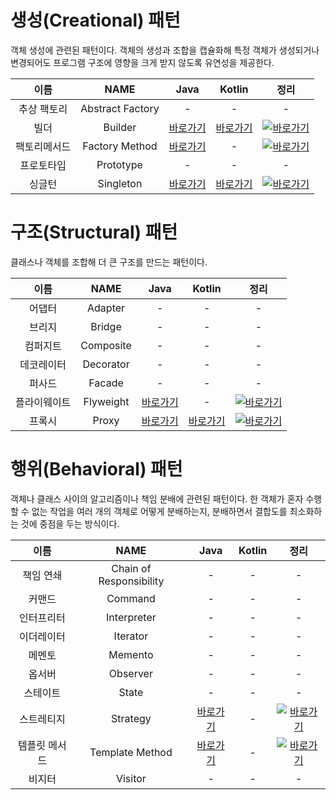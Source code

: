 # 생성(Creational) 패턴

객체 생성에 관련된 패턴이다. 객체의 생성과 조합을 캡슐화해 특정 객체가 생성되거나 변경되어도 프로그램 구조에 영향을 크게 받지 않도록 유연성을 제공한다.

| 이름 | NAME | Java | Kotlin | 정리 |
| :---: | :---: | :---: | :---: | :---: |
| 추상 팩토리 | Abstract Factory | - | - | - |
| 빌더 | Builder | [바로가기][builder-java] | [바로가기][builder-kotlin] | [![바로가기](./images/clipboard.jpg)][builder-summary] |
| 팩토리메서드 | Factory Method | [바로가기][factorymethod-java] | - | [![바로가기](./images/clipboard.jpg)][factorymethod-summary] |
| 프로토타입 | Prototype | - | - | - |
| 싱글턴 | Singleton | [바로가기][singleton-java] | [바로가기][singleton-kotlin] | [![바로가기](./images/clipboard.jpg)][singleton-summary] |

# 구조(Structural) 패턴

클래스나 객체를 조합해 더 큰 구조를 만드는 패턴이다. 

| 이름 | NAME | Java | Kotlin | 정리 |
| :---: | :---: | :---: | :---: | :---: |
| 어댑터 | Adapter | - | - | - |
| 브리지 | Bridge | - | - | - |
| 컴퍼지트 | Composite | - | - | - |
| 데코레이터 | Decorator | - | - | - |
| 퍼사드 | Facade | - | - | - |
| 플라이웨이트 | Flyweight | [바로가기][flyweight-java] | - | [![바로가기](./images/clipboard.jpg)][flyweight-summary] |
| 프록시 | Proxy | [바로가기][proxy-java] | [바로가기][proxy-kotlin] | [![바로가기](./images/clipboard.jpg)][proxy-summary] |

# 행위(Behavioral) 패턴

객체나 클래스 사이의 알고리즘이나 책임 분배에 관련된 패턴이다. 한 객체가 혼자 수행할 수 없는 작업을 여러 개의 객체로 어떻게 분배하는지, 분배하면서 결합도를 최소화하는 것에 중점을 두는 방식이다.

| 이름 | NAME | Java | Kotlin | 정리 |
| :---: | :---: | :---: | :---: | :---: |
| 책임 연쇄 | Chain of Responsibility | - | - | - |
| 커맨드 | Command | - | - | - |
| 인터프리터 | Interpreter | - | - | - |
| 이더레이터 | Iterator | - | - | - |
| 메멘토 | Memento | - | - | - |
| 옵서버 | Observer | - | - | - |
| 스테이트 | State | - | - | - |
| 스트레티지 | Strategy | [바로가기][strategy-java] | - | [![바로가기](./images/clipboard.jpg)][strategy-summary] |
| 템플릿 메서드 | Template Method | [바로가기][templatemethod-java] | - | [![바로가기](./images/clipboard.jpg)][templatemethod-summary] |
| 비지터 | Visitor | - | - | - |


[builder-java]: https://github.com/mangchhe/Design_patterns/tree/main/Java/src/creational_patterns/builder
[builder-kotlin]: https://github.com/mangchhe/Design_patterns/tree/main/Kotlin/src/creational_patterns/builder
[builder-summary]: https://github.com/mangchhe/Design_patterns/tree/main/Java/src/creational_patterns/builder/summary.md

[factorymethod-java]: https://github.com/mangchhe/Design_patterns/tree/main/Java/src/creational_patterns/factorymethod
[factorymethod-summary]: https://github.com/mangchhe/Design_patterns/tree/main/Java/src/creational_patterns/factorymethod/summary.md

[singleton-java]: https://github.com/mangchhe/Design_patterns/tree/main/Java/src/creational_patterns/singleton
[singleton-kotlin]: https://github.com/mangchhe/Design_patterns/tree/main/Kotlin/src/creational_patterns/singleton
[singleton-summary]: https://github.com/mangchhe/Design_patterns/tree/main/Java/src/creational_patterns/singleton/summary.md



[flyweight-java]: https://github.com/mangchhe/Design_patterns/tree/main/Java/src/structural_patterns/flyweight
[flyweight-summary]: https://github.com/mangchhe/Design_patterns/tree/main/Java/src/structural_patterns/flyweight/summary.md

[proxy-java]: https://github.com/mangchhe/Design_patterns/tree/main/Java/src/structural_patterns/proxy
[proxy-kotlin]: https://github.com/mangchhe/Design_patterns/tree/main/Kotlin/src/structural_patterns/proxy
[proxy-summary]: https://github.com/mangchhe/Design_patterns/tree/main/Java/src/structural_patterns/proxy/summary.md



[strategy-java]: https://github.com/mangchhe/Design_patterns/tree/main/Java/src/behavioral_patterns/strategy
[strategy-summary]: https://github.com/mangchhe/Design_patterns/tree/main/Java/src/behavioral_patterns/strategy/summary.md

[templatemethod-java]: https://github.com/mangchhe/Design_patterns/tree/main/Java/src/behavioral_patterns/templatemethod
[templatemethod-summary]: https://github.com/mangchhe/Design_patterns/tree/main/Java/src/behavioral_patterns/templatemethod/summary.md